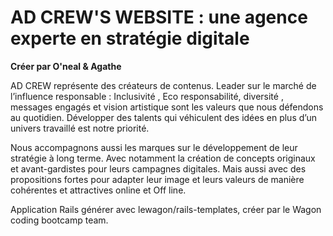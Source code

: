 # AD CREW'S WEBSITE : une agence experte en stratégie digitale

**Créer par O'neal & Agathe**

AD CREW représente des créateurs de contenus. Leader sur le marché de l’influence responsable : Inclusivité , Eco responsabilité, diversité , messages engagés et vision artistique sont les valeurs que nous défendons au quotidien. Développer des talents qui véhiculent des idées en plus d’un univers travaillé est notre priorité.

Nous accompagnons aussi les marques sur le développement de leur stratégie à long terme. Avec notamment la création de concepts originaux et avant-gardistes pour leurs campagnes digitales. Mais aussi avec des propositions fortes pour adapter leur image et leurs valeurs de manière cohérentes et attractives online et Off line.

Application Rails générer avec lewagon/rails-templates, créer par le Wagon coding bootcamp team.
